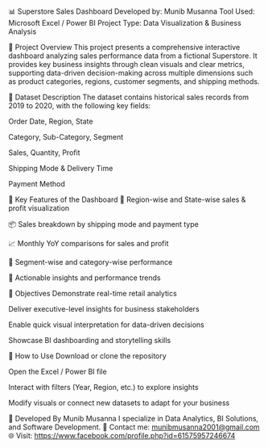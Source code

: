 📊 Superstore Sales Dashboard
Developed by: Munib Musanna
Tool Used: Microsoft Excel / Power BI
Project Type: Data Visualization & Business Analysis

📁 Project Overview
This project presents a comprehensive interactive dashboard analyzing sales performance data from a fictional Superstore. It provides key business insights through clean visuals and clear metrics, supporting data-driven decision-making across multiple dimensions such as product categories, regions, customer segments, and shipping methods.

🧾 Dataset Description
The dataset contains historical sales records from 2019 to 2020, with the following key fields:

Order Date, Region, State

Category, Sub-Category, Segment

Sales, Quantity, Profit

Shipping Mode & Delivery Time

Payment Method

📌 Key Features of the Dashboard
🧭 Region-wise and State-wise sales & profit visualization

📦 Sales breakdown by shipping mode and payment type

📈 Monthly YoY comparisons for sales and profit

🧍 Segment-wise and category-wise performance

🧠 Actionable insights and performance trends

🎯 Objectives
Demonstrate real-time retail analytics

Deliver executive-level insights for business stakeholders

Enable quick visual interpretation for data-driven decisions

Showcase BI dashboarding and storytelling skills

📂 How to Use
Download or clone the repository

Open the Excel / Power BI file

Interact with filters (Year, Region, etc.) to explore insights

Modify visuals or connect new datasets to adapt for your business

🚀 Developed By
Munib Musanna
I specialize in Data Analytics, BI Solutions, and Software Development.
📧 Contact me: munibmusanna2001@gmail.com
🌐 Visit: https://www.facebook.com/profile.php?id=61575957246674


